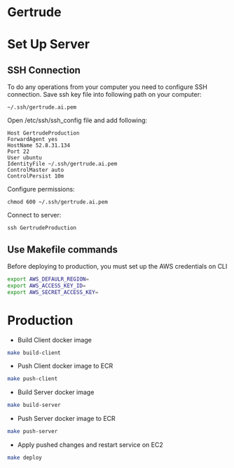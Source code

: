 # Gertrude

# Set Up Server

## SSH Connection

To do any operations from your computer you need to configure SSH connection.
Save ssh key file into following path on your computer:

```
~/.ssh/gertrude.ai.pem
```

Open /etc/ssh/ssh_config file and add following:

```
Host GertrudeProduction
ForwardAgent yes
HostName 52.8.31.134
Port 22
User ubuntu
IdentityFile ~/.ssh/gertrude.ai.pem
ControlMaster auto
ControlPersist 10m
```

Configure permissions:

```
chmod 600 ~/.ssh/gertrude.ai.pem
```

Connect to server:

```
ssh GertrudeProduction
```

## Use Makefile commands

Before deploying to production, you must set up the AWS credentials on CLI
```bash
export AWS_DEFAULR_REGION=
export AWS_ACCESS_KEY_ID=
export AWS_SECRET_ACCESS_KEY=
```
# Production

- Build Client docker image
```bash
make build-client
```
- Push Client docker image to ECR
```bash
make push-client
```
- Build Server docker image
```bash
make build-server
```
- Push Server docker image to ECR
```bash
make push-server
```
- Apply pushed changes and restart service on EC2
```bash
make deploy
```